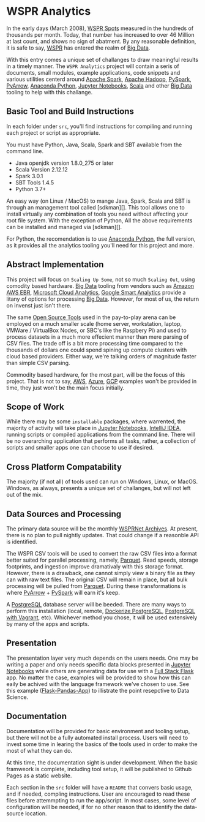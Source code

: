 # WSPR Analytics

In the early days (March 2008), [WSPR Spots][] measured in the hundreds of thousands per month. Today,
that number has increased to over 46 Million at last count, and shows no sign of abatment.
By any reasonable definition, it is safe to say, [WSPR] has entered the realm of [Big Data][].

With this entry comes a unique set of challanges to draw meaningful results in a timely manner.
The `WSPR Analytics` project will contain a seris of documents, small modules, example
applications, code snippets and various utilities centerd around [Apache Spark][], [Apache Hadoop][],
[PySpark][], [PyArrow][], [Anaconda Python][], [Jupyter Notebooks][], [Scala][] and other [Big Data][] tooling to
help with this challange.

## Basic Tool and Build Instructions

In each folder under `src`, you'll find instructions for compiling and running each
project or script as appropriate.

You must have Python, Java, Scala, Spark and SBT available from the command line.

- Java openjdk version 1.8.0_275 or later
- Scala Version 2.12.12
- Spark 3.0.1
- SBT Tools 1.4.5
- Python 3.7+

An easy way (on Linux / MacOS) to mange Java, Spark, Scala and SBT is
through an management tool called [sdkman][]. This tool allows
one to install virtually any combination of tools you need without
affecting your root file system. With the exception of Python,
All the above requirements can be installed and managed via [sdkman][].

For Python, the recomendation is to use [Anaconda Python][], the full version,
as it provides all the analytics tooling you'll need for this project and more.


## Abstract Implementation

This project will focus on `Scaling Up Some`, not so much `Scaling Out`, using comodity based
hardware. [Big Data][] tooling from vendors such as [Amazon AWS EBR][], [Microsoft Cloud Analytics][],
[Google Smart Analytics][] provide a litany of options for processing [Big Data][]. However, for most of us, the
return on invenst just isn't there.

The same [Open Source Tools][] used in the pay-to-play arena can be employed on a much smaller scale
(home server, workstation, laptop, VMWare / VirtualBox Nodes, or SBC's like the Raspbery Pi) and used to process
datasets in a much more effecient manner than mere parsing of CSV files. The trade off is a bit more 
processing time compared to the thousands of dollars one could spend spining up compute clusters with 
cloud based providers. Either way, we're talking orders of magnitude faster than simple CSV parsing.

Commodity based hardware, for the most part, will be the focus of this project. That is not to say, [AWS],
[Azure], [GCP] examples won't be provided in time, they just won't be the main focus initially.

## Scope of Work

While there may be some `installable` packages, where warrented, the majority of activity will take place
in [Jupyter Notebooks][], [IntelliJ IDEA][], running scripts or compiled applications from the command line.
There will be no overarching application that performs all tasks, rather, a collection of scripts and smaller
apps one can choose to use if desired.

## Cross Platform Compatability

The majority (if not all) of tools used can run on Windows, Linux, or MacOS. Windows, as always,
presents a unique set of challanges, but will not left out of the mix.


## Data Sources and Processing

The primary data source will be the monthly [WSPRNet Archives][]. At present, there is no plan to pull
nightly updates. That could change if a reasonble API is identified.

The WSPR CSV tools will be used to convert the raw CSV files into a format better suited for parallel processing,
namely, [Parquet][]. Read speeds, storage footprints, and ingestion improve dramativaly with this storage format.
However, there is a drawback, one cannot simply view a binary file as they can with raw text files. The
original CSV will remain in place, but all bulk processing will be pulled from [Parquet][].
During these transformations is where [PyArrow][] + [PySpark][] will earn it's keep.

A [PostgreSQL][] database server will be beeded. There are many ways to perform this installation (local, remote,
[Dockerize PostgreSQL][], [PostgreSQL with Vagrant][], etc). Whichever method you chose, it will be used extensively
by many of the apps and scripts.

## Presentation

The presentation layer very much depends on the users needs. One may be writing a paper and only needs specific
data blocks presented in [Jupyter Notebooks][] while others are generating data for use with a [Full Stack Flask][] app.
No matter the case, examples will be provided to show how this can eaily be achived with the language framework
we've chosen to use. See this example ([Flask-Pandas-App][]) to illistrate the point resepctive to Data Science.

## Documentation

Documentation will be provided for basic environment and tooling setup, but there will not be a fully automated
install process. Users will need to invest some time in learing the basics of the tools used in order to make the
most of what they can do.

At this time, the documentation sight is under development. When the basic framweork is complete, including tool setup, it will be published to Github Pages as a static website.

Each section in the `src` folder will have a `README` that convers basic usage, and if needed, compling instructions. User are encouraged to read these files before attemmpting to run the app/script. In most cases, some level of configuration will be needed, if for no other reason that to identify the data-source location.

[WSPR Spots]: http://www.wsprnet.org/drupal/wsprnet/activity
[WSPR]: https://www.physics.princeton.edu/pulsar/k1jt/wspr.html
[Big Data]: https://www.oracle.com/big-data/what-is-big-data.html
[Amazon AWS EBR]: https://aws.amazon.com/emr/?whats-new-cards.sort-by=item.additionalFields.postDateTime&whats-new-cards.sort-order=desc
[Microsoft Cloud Analytics]: https://azure.microsoft.com/en-us/solutions/big-data/#products
[Google Smart Analytics]: https://cloud.google.com/solutions/smart-analytics/
[Apache Spark]: https://spark.apache.org/PySpark
[PySpark]: https://databricks.com/glossary/pyspark
[Anaconda Python]: https://www.anaconda.com/
[Scala]: https://docs.scala-lang.org
[Open Source Tools]: https://apache.org/index.html#projects-list
[AWS]: https://aws.amazon.com/
[Azure]: https://azure.microsoft.com/en-us/
[GCP]: https://cloud.google.com/
[Apache Hadoop]: http://hadoop.apache.org/
[Jupyter Notebooks]: https://jupyter.org/
[IntelliJ IDEA]: https://www.jetbrains.com/idea/
[Dockerize PostgreSQL]: https://docs.docker.com/engine/examples/postgresql_service/
[PostgreSQL]: https://www.postgresql.org/
[PostgreSQL with Vagrant]: https://wiki.postgresql.org/wiki/PostgreSQL_For_Development_With_Vagrant
[Parquet]: https://parquet.apache.org/
[Flask-Pandas-App]: https://github.com/the-akira/Flask-Pandas-App
[Full Stack Flask]: https://www.fullstackpython.com
[WSPRNet Archives]: http://www.wsprnet.org/drupal/downloads
[Anaconda Python]: https://www.anaconda.com/
[PyArrow]: https://towardsdatascience.com/distributed-processing-with-pyarrow-powered-new-pandas-udfs-in-pyspark-3-0-8f1fe4c15208
